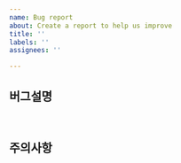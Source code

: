 ```yaml
---
name: Bug report
about: Create a report to help us improve
title: ''
labels: ''
assignees: ''

---
```


## 버그설명

<br/>

## 주의사항
